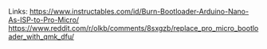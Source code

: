 Links:
https://www.instructables.com/id/Burn-Bootloader-Arduino-Nano-As-ISP-to-Pro-Micro/
https://www.reddit.com/r/olkb/comments/8sxgzb/replace_pro_micro_bootloader_with_qmk_dfu/
